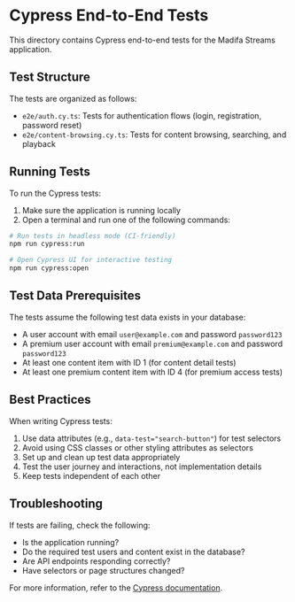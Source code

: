 # Cypress End-to-End Tests

This directory contains Cypress end-to-end tests for the Madifa Streams application.

## Test Structure

The tests are organized as follows:

- `e2e/auth.cy.ts`: Tests for authentication flows (login, registration, password reset)
- `e2e/content-browsing.cy.ts`: Tests for content browsing, searching, and playback

## Running Tests

To run the Cypress tests:

1. Make sure the application is running locally
2. Open a terminal and run one of the following commands:

```bash
# Run tests in headless mode (CI-friendly)
npm run cypress:run

# Open Cypress UI for interactive testing
npm run cypress:open
```

## Test Data Prerequisites

The tests assume the following test data exists in your database:

- A user account with email `user@example.com` and password `password123`
- A premium user account with email `premium@example.com` and password `password123`
- At least one content item with ID 1 (for content detail tests)
- At least one premium content item with ID 4 (for premium access tests)

## Best Practices

When writing Cypress tests:

1. Use data attributes (e.g., `data-test="search-button"`) for test selectors
2. Avoid using CSS classes or other styling attributes as selectors
3. Set up and clean up test data appropriately
4. Test the user journey and interactions, not implementation details
5. Keep tests independent of each other

## Troubleshooting

If tests are failing, check the following:

- Is the application running?
- Do the required test users and content exist in the database?
- Are API endpoints responding correctly?
- Have selectors or page structures changed?

For more information, refer to the [Cypress documentation](https://docs.cypress.io/).